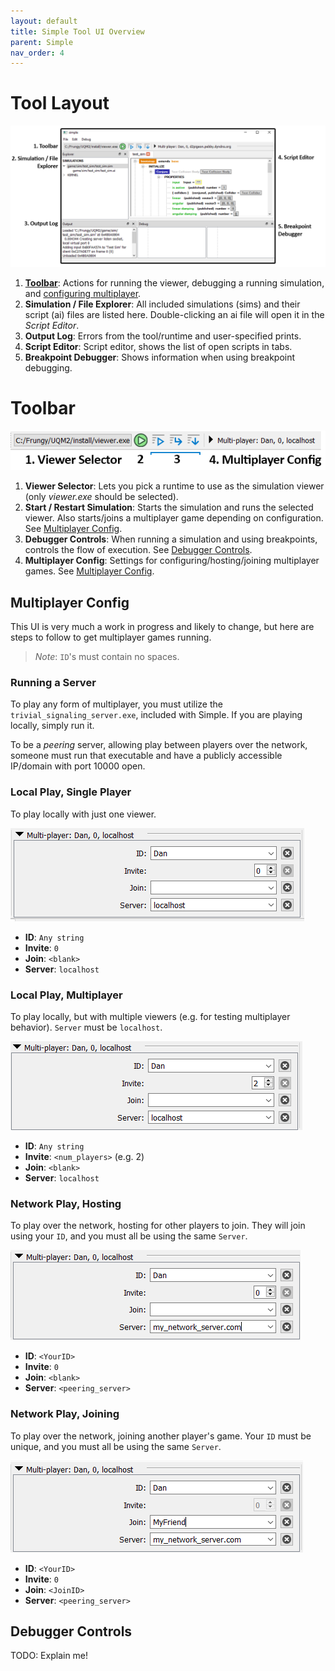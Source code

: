 ```yaml
---
layout: default
title: Simple Tool UI Overview
parent: Simple
nav_order: 4
---
```


# Tool Layout

![](/assets/simple/simple_tool_diagram.png)

1. **[Toolbar](#toolbar)**: Actions for running the viewer, debugging a running simulation, and [configuring multiplayer](#multiplayer-config).
2. **Simulation / File Explorer**: All included simulations (sims) and their script (ai) files are listed here. Double-clicking an ai file will open it in the _Script Editor_.
3. **Output Log**: Errors from the tool/runtime and user-specified prints.
4. **Script Editor**: Script editor, shows the list of open scripts in tabs.
5. **Breakpoint Debugger**: Shows information when using breakpoint debugging.

# Toolbar

![](/assets/simple/simple_tool_diagram2.png)

1. **Viewer Selector**: Lets you pick a runtime to use as the simulation viewer (only _viewer.exe_ should be selected).
2. **Start / Restart Simulation**: Starts the simulation and runs the selected viewer. Also starts/joins a multiplayer game depending on configuration. See [Multiplayer Config](#multiplayer-config).
3. **Debugger Controls**: When running a simulation and using breakpoints, controls the flow of execution. See [Debugger Controls](#debugger-controls).
4. **Multiplayer Config**: Settings for configuring/hosting/joining multiplayer games. See [Multiplayer Config](#multiplayer-config).

## Multiplayer Config

This UI is very much a work in progress and likely to change, but here are steps to follow to get multiplayer games running.
> _Note_: `ID`'s must contain no spaces.

### Running a Server

To play any form of multiplayer, you must utilize the `trivial_signaling_server.exe`, included with Simple. If you are playing locally, simply run it.

To be a _peering_ server, allowing play between players over the network, someone must run that executable and have a publicly accessible IP/domain with port 10000 open. 

### Local Play, Single Player

To play locally with just one viewer.

![](/assets/simple/simple_tool_multiplayer1.png)
- **ID**: `Any string`
- **Invite**: `0`
- **Join**: `<blank>`
- **Server**: `localhost`

### Local Play, Multiplayer

To play locally, but with multiple viewers (e.g. for testing multiplayer behavior). `Server` must be `localhost`.

![](/assets/simple/simple_tool_multiplayer2.png)

- **ID**: `Any string`
- **Invite**: `<num_players>` (e.g. 2)
- **Join**: `<blank>`
- **Server**: `localhost`

### Network Play, Hosting

To play over the network, hosting for other players to join. They will join using your `ID`, and you must all be using the same `Server`.

![](/assets/simple/simple_tool_multiplayer3.png)

- **ID**: `<YourID>`
- **Invite**: `0`
- **Join**: `<blank>`
- **Server**: `<peering_server>`

### Network Play, Joining

To play over the network, joining another player's game. Your `ID` must be unique, and you must all be using the same `Server`.

![](/assets/simple/simple_tool_multiplayer4.png)

- **ID**: `<YourID>`
- **Invite**: `0`
- **Join**: `<JoinID>`
- **Server**: `<peering_server>`

## Debugger Controls

TODO: Explain me!